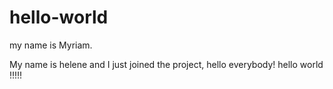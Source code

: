 # hello-world
my name is Myriam.

My name is helene and I just joined the project, hello everybody!
hello
world
!!!!!
